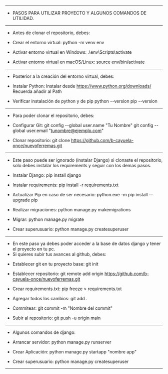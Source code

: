 ________________________________________
* PASOS PARA UTILIZAR PROYECTO Y ALGUNOS COMANDOS DE UTILIDAD.
________________________________________
- Antes de clonar el repositorio, debes:

* Crear el entorno virtual:
python -m venv env

* Activar entorno virtual en Windows:
.\env\Scripts\activate

* Activar entorno virtual en macOS/Linux:
source env/bin/activate

________________________________________
- Posterior a la creación del entorno virtual, debes:

* Instalar Python:
Instalar desde https://www.python.org/downloads/
Recuerda añadir al Path

* Verificar instalación de python y de pip
python --version
pip --version

________________________________________
- Para poder clonar el repositorio, debes:

* Configurar Git:
git config --global user.name "Tu Nombre"
git config --global user.email "tunombre@ejemplo.com"

* Clonar repositorio:
git clone https://github.com/b-cayuela-once/nuevoferremas.git

________________________________________
- Este paso puede ser ignorado (instalar Django) si clonaste el repositorio, solo debes instalar los requirements y seguir con los demas pasos.

* Instalar Django:
pip install django

* Instalar requirements:
pip install -r requirements.txt

* Actualizar Pip en caso de ser necesario:
python.exe -m pip install --upgrade pip

* Realizar migraciones:
python manage.py makemigrations

* Migrar:
python manage.py migrate

* Crear superusuario:
python manage.py createsuperuser

________________________________________
- En este paso ya debes poder acceder a la base de datos django y tener el proyecto en tu pc.
- Si quieres subir tus avances al github, debes:

* Establecer git en tu proyecto base:
git init 

* Establecer repositorio:
git remote add origin https://github.com/b-cayuela-once/nuevoferremas.git

* Crear requirements.txt:
pip freeze > requirements.txt

* Agregar todos los cambios:
git add .

* Commitear:
git commit -m "Nombre del commit"

* Subir al repositorio:
git push -u origin main

________________________________________
- Algunos comandos de django:

* Arrancar servidor:
python manage.py runserver

* Crear Aplicación:
python manage.py startapp "nombre app"

* Crear superusuario:
python manage.py createsuperuser

________________________________________